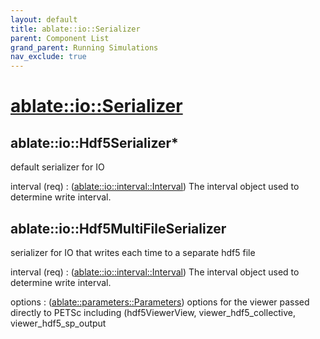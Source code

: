 ```yaml
---
layout: default
title: ablate::io::Serializer
parent: Component List
grand_parent: Running Simulations
nav_exclude: true
---
```

# [ablate::io::Serializer](./ablate::io::Serializer.html)
## ablate::io::Hdf5Serializer*
default serializer for IO

interval (req) 
: ([ablate::io::interval::Interval](./ablate::io::interval::Interval.html)) The interval object used to determine write interval.

## ablate::io::Hdf5MultiFileSerializer
serializer for IO that writes each time to a separate hdf5 file

interval (req) 
: ([ablate::io::interval::Interval](./ablate::io::interval::Interval.html)) The interval object used to determine write interval.

options
: ([ablate::parameters::Parameters](./ablate::parameters::Parameters.html)) options for the viewer passed directly to PETSc including (hdf5ViewerView, viewer_hdf5_collective, viewer_hdf5_sp_output

